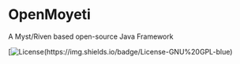 # OpenMoyeti
A Myst/Riven based open-source Java Framework

[![License(https://img.shields.io/badge/License-GNU%20GPL-blue)](https://opensource.org/licenses/gpl-license)